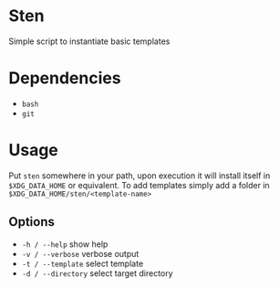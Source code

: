 # Sten

Simple script to instantiate basic templates

# Dependencies

- `bash`
- `git`

# Usage

Put `sten` somewhere in your path, upon execution it will install itself in `$XDG_DATA_HOME` or equivalent.
To add templates simply add a folder in `$XDG_DATA_HOME/sten/<template-name>`

## Options

- `-h / --help` show help
- `-v / --verbose` verbose output
- `-t / --template` select template
- `-d / --directory` select target directory



